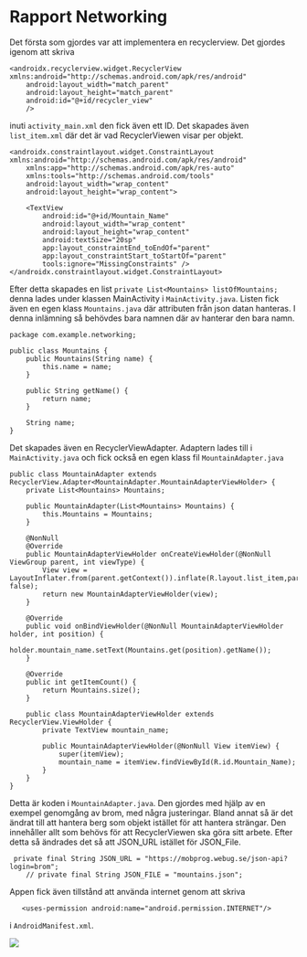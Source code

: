 # Rapport Networking
Det första som gjordes var att implementera en recyclerview. Det gjordes igenom att skriva
```
<androidx.recyclerview.widget.RecyclerView xmlns:android="http://schemas.android.com/apk/res/android"
    android:layout_width="match_parent"
    android:layout_height="match_parent"
    android:id="@+id/recycler_view"
    />
```
inuti `activity_main.xml` den fick även ett ID. Det skapades även `list_item.xml` där det är vad
RecyclerViewen visar per objekt.

```
<androidx.constraintlayout.widget.ConstraintLayout xmlns:android="http://schemas.android.com/apk/res/android"
    xmlns:app="http://schemas.android.com/apk/res-auto"
    xmlns:tools="http://schemas.android.com/tools"
    android:layout_width="wrap_content"
    android:layout_height="wrap_content">

    <TextView
        android:id="@+id/Mountain_Name"
        android:layout_width="wrap_content"
        android:layout_height="wrap_content"
        android:textSize="20sp"
        app:layout_constraintEnd_toEndOf="parent"
        app:layout_constraintStart_toStartOf="parent"
        tools:ignore="MissingConstraints" />
</androidx.constraintlayout.widget.ConstraintLayout>
```

Efter detta skapades en list
``` private List<Mountains> listOfMountains; ```
denna lades under klassen MainActivity i `MainActivity.java`. Listen fick även en egen klass
`Mountains.java` där attributen från json datan hanteras. I denna inlämning så behövdes bara namnen
där av hanterar den bara namn.
```
package com.example.networking;

public class Mountains {
    public Mountains(String name) {
        this.name = name;
    }

    public String getName() {
        return name;
    }

    String name;
}

```

Det skapades även en RecyclerViewAdapter.
Adaptern lades till i `MainActivity.java` och fick också en egen klass fil `MountainAdapter.java`

```
public class MountainAdapter extends RecyclerView.Adapter<MountainAdapter.MountainAdapterViewHolder> {
    private List<Mountains> Mountains;

    public MountainAdapter(List<Mountains> Mountains) {
        this.Mountains = Mountains;
    }

    @NonNull
    @Override
    public MountainAdapterViewHolder onCreateViewHolder(@NonNull ViewGroup parent, int viewType) {
        View view = LayoutInflater.from(parent.getContext()).inflate(R.layout.list_item,parent, false);
        return new MountainAdapterViewHolder(view);
    }

    @Override
    public void onBindViewHolder(@NonNull MountainAdapterViewHolder holder, int position) {
        holder.mountain_name.setText(Mountains.get(position).getName());
    }

    @Override
    public int getItemCount() {
        return Mountains.size();
    }

    public class MountainAdapterViewHolder extends RecyclerView.ViewHolder {
        private TextView mountain_name;

        public MountainAdapterViewHolder(@NonNull View itemView) {
            super(itemView);
            mountain_name = itemView.findViewById(R.id.Mountain_Name);
        }
    }
}
```
Detta är koden i `MountainAdapter.java`. Den gjordes med hjälp av en exempel genomgång av brom, med
några justeringar. Bland annat så är det ändrat till att hantera berg som objekt istället för att
hantera strängar. Den innehåller allt som behövs för att RecyclerViewen ska göra sitt arbete.
Efter detta så ändrades det så att JSON_URL istället för JSON_File.
```
 private final String JSON_URL = "https://mobprog.webug.se/json-api?login=brom";
    // private final String JSON_FILE = "mountains.json";
```
Appen fick även tillstånd att använda internet genom att skriva

```
   <uses-permission android:name="android.permission.INTERNET"/>
```

i `AndroidManifest.xml`.

![](Screenshot.png)